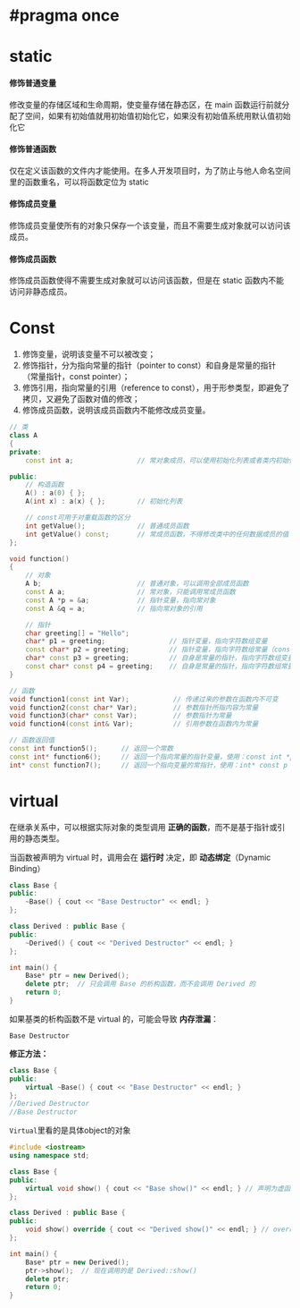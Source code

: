 # \#pragma once



# static

#### 修饰普通变量

修改变量的存储区域和生命周期，使变量存储在静态区，在 main 函数运行前就分配了空间，如果有初始值就用初始值初始化它，如果没有初始值系统用默认值初始化它

#### 修饰普通函数

仅在定义该函数的文件内才能使用。在多人开发项目时，为了防止与他人命名空间里的函数重名，可以将函数定位为 static

#### 修饰成员变量

修饰成员变量使所有的对象只保存一个该变量，而且不需要生成对象就可以访问该成员。

#### 修饰成员函数

修饰成员函数使得不需要生成对象就可以访问该函数，但是在 static 函数内不能访问非静态成员。

# Const

1. 修饰变量，说明该变量不可以被改变；
2. 修饰指针，分为指向常量的指针（pointer to const）和自身是常量的指针（常量指针，const pointer）；
3. 修饰引用，指向常量的引用（reference to const），用于形参类型，即避免了拷贝，又避免了函数对值的修改；
4. 修饰成员函数，说明该成员函数内不能修改成员变量。

```c++
// 类
class A
{
private:
    const int a;                // 常对象成员，可以使用初始化列表或者类内初始化

public:
    // 构造函数
    A() : a(0) { };
    A(int x) : a(x) { };        // 初始化列表

    // const可用于对重载函数的区分
    int getValue();             // 普通成员函数
    int getValue() const;       // 常成员函数，不得修改类中的任何数据成员的值
};

void function()
{
    // 对象
    A b;                        // 普通对象，可以调用全部成员函数
    const A a;                  // 常对象，只能调用常成员函数
    const A *p = &a;            // 指针变量，指向常对象
    const A &q = a;             // 指向常对象的引用

    // 指针
    char greeting[] = "Hello";
    char* p1 = greeting;                // 指针变量，指向字符数组变量
    const char* p2 = greeting;          // 指针变量，指向字符数组常量（const 后面是 char，说明指向的字符（char）不可改变）
    char* const p3 = greeting;          // 自身是常量的指针，指向字符数组变量（const 后面是 p3，说明 p3 指针自身不可改变）
    const char* const p4 = greeting;    // 自身是常量的指针，指向字符数组常量
}

// 函数
void function1(const int Var);           // 传递过来的参数在函数内不可变
void function2(const char* Var);         // 参数指针所指内容为常量
void function3(char* const Var);         // 参数指针为常量
void function4(const int& Var);          // 引用参数在函数内为常量

// 函数返回值
const int function5();      // 返回一个常数
const int* function6();     // 返回一个指向常量的指针变量，使用：const int *p = function6();
int* const function7();     // 返回一个指向变量的常指针，使用：int* const p = function7();
```

# virtual

在继承关系中，可以根据实际对象的类型调用 **正确的函数**，而不是基于指针或引用的静态类型。

当函数被声明为 virtual 时，调用会在 **运行时** 决定，即 **动态绑定**（Dynamic Binding）

```c++
class Base {
public:
    ~Base() { cout << "Base Destructor" << endl; }
};

class Derived : public Base {
public:
    ~Derived() { cout << "Derived Destructor" << endl; }
};

int main() {
    Base* ptr = new Derived();
    delete ptr;  // 只会调用 Base 的析构函数，而不会调用 Derived 的
    return 0;
}
```

如果基类的析构函数不是 virtual 的，可能会导致 **内存泄漏**：

`Base Destructor`

**修正方法：**

```c++
class Base {
public:
    virtual ~Base() { cout << "Base Destructor" << endl; }
};
//Derived Destructor
//Base Destructor
```

`Virtual`里看的是具体object的对象

```c++
#include <iostream>
using namespace std;

class Base {
public:
    virtual void show() { cout << "Base show()" << endl; } // 声明为虚函数
};

class Derived : public Base {
public:
    void show() override { cout << "Derived show()" << endl; } // override 可选，明确表示重写
};

int main() {
    Base* ptr = new Derived();
    ptr->show();  // 现在调用的是 Derived::show()
    delete ptr;
    return 0;
}
```

